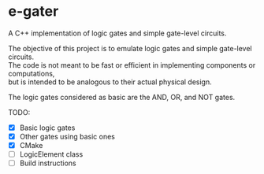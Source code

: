 # e-gater
A C++ implementation of logic gates and simple gate-level circuits.

The objective of this project is to emulate logic gates and simple gate-level circuits.  
The code is not meant to be fast or efficient in implementing components or computations,  
but is intended to be analogous to their actual physical design.  
  
The logic gates considered as basic are the AND, OR, and NOT gates.  
  
TODO:
- [x] Basic logic gates
- [x] Other gates using basic ones
- [x] CMake
- [ ] LogicElement class
- [ ] Build instructions